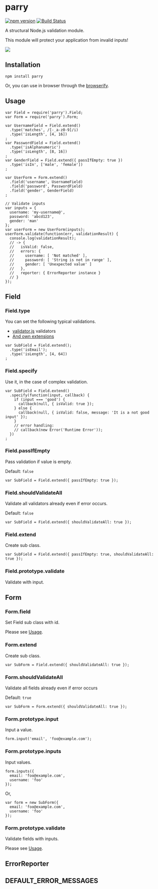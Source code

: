 # parry

[![npm version](https://badge.fury.io/js/parry.svg)](http://badge.fury.io/js/parry)
[![Build Status](https://travis-ci.org/kjirou/parry.svg?branch=master)](https://travis-ci.org/kjirou/parry)

A structural Node.js validation module.

This module will protect your application from invalid inputs!

![](https://36.media.tumblr.com/fc04bd715990b22b98916ea6b3ec1b5a/tumblr_nk146q9c7i1qzgre3o1_250.jpg)


## Installation
```
npm install parry
```

Or, you can use in browser through the [browserify](https://github.com/substack/node-browserify).


## Usage
```
var Field = require('parry').Field;
var Form = require('parry').Form;

var UsernameField = Field.extend()
  .type('matches', /[-_a-z0-9]/i)
  .type('isLength', [4, 16])
;
var PasswordField = Field.extend()
  .type('isAlphanumeric')
  .type('isLength', [8, 16])
;
var GenderField = Field.extend({ passIfEmpty: true })
  .type('isIn', ['male', 'female'])
;

var UserForm = Form.extend()
  .field('username', UsernameField)
  .field('password', PasswordField)
  .field('gender', GenderField)
;

// Validate inputs
var inputs = {
  username: 'my-username@',
  password: 'abcd123',
  gender: 'man'
};
var userForm = new UserForm(inputs);
userForm.validate(function(err, validationResult) {
  console.log(validationResult);
  // -> {
  //   isValid: false,
  //   errors: {
  //     username: [ 'Not matched' ],
  //     password: [ 'String is not in range' ],
  //     gender: [ 'Unexpected value' ]
  //   },
  //   reporter: { ErrorReporter instance }
  // }
});
```


## Field
### Field.type
You can set the following typical validations.

- [validator.js](https://github.com/chriso/validator.js) validators
- [And own extensions](https://github.com/kjirou/parry/blob/master/lib/validatorjs-extender.js)

```
var SubField = Field.extend();
  .type('isEmail');
  .type('isLength', [4, 64])
;
```

### Field.specify
Use it, in the case of complex validation.

```
var SubField = Field.extend()
  .specify(function(input, callback) {
    if (input === 'good') {
      callback(null, { isValid: true });
    } else {
      callback(null, { isValid: false, message: 'It is a not good input' });
    }
    // error handling:
    // callback(new Error('Runtime Error'));
  })
;
```

### Field.passIfEmpty
Pass validation if value is empty.

Default: `false`

```
var SubField = Field.extend({ passIfEmpty: true });
```

### Field.shouldValidateAll
Validate all validators already even if error occurs.

Default: `false`

```
var SubField = Field.extend({ shouldValidateAll: true });
```

### Field.extend
Create sub class.

```
var SubField = Field.extend({ passIfEmpty: true, shouldValidateAll: true });
```

### Field.prototype.validate
Validate with input.


## Form
### Form.field
Set Field sub class with id.

Please see [Usage](#usage).

### Form.extend
Create sub class.

```
var SubForm = Field.extend({ shouldValidateAll: true });
```

### Form.shouldValidateAll
Validate all fields already even if error occurs

Default: `true`

```
var SubForm = Form.extend({ shouldValidateAll: true });
```

### Form.prototype.input
Input a value.

```
form.input('email', 'foo@example.com');
```

### Form.prototype.inputs
Input values.

```
form.inputs({
  email: 'foo@example.com',
  username: 'foo'
});
```

Or,
```
var form = new SubForm({
  email: 'foo@example.com',
  username: 'foo'
});
```

### Form.prototype.validate
Validate fields with inputs.

Please see [Usage](#usage).


## ErrorReporter


## DEFAULT_ERROR_MESSAGES
